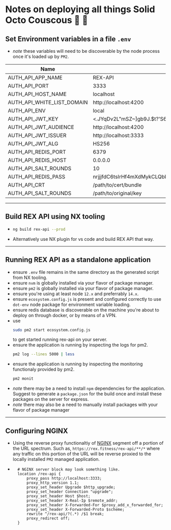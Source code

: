 # Notes on deploying all things Solid Octo Couscous 🦖 🧦

## Set Environment variables in a file `.env`

- _note_ these variables will need to be discoverable by the node process once it's loaded up by `PM2`.

| Name                       | Value                        |
| -------------------------- | ---------------------------- |
| AUTH_API_APP_NAME          | REX-API                      |
| AUTH_API_PORT              | 3333                         |
| AUTH_API_HOST_NAME         | localhost                    |
| AUTH_API_WHITE_LIST_DOMAIN | http://localhost:4200        |
| AUTH_API_ENV               | local                        |
| AUTH_API_JWT_KEY           | <.JYqDv2L"mSZ~]gb9J.$t?'S6`a |
| AUTH_API_JWT_AUDIENCE      | http://localhost:4200        |
| AUTH_API_JWT_ISSUER        | http://localhost:3333        |
| AUTH_API_JWT_ALG           | HS256                        |
| AUTH_API_REDIS_PORT        | 6379                         |
| AUTH_API_REDIS_HOST        | 0.0.0.0                      |
| AUTH_API_SALT_ROUNDS       | 10                           |
| AUTH_API_REDIS_PASS        | nrjjjfdC6tsIrHf4mXdMykCLQbkgfNUUaC4dmwsZ7Qj8HMzpg3zQQCQBcjsSje/0/QEGdxPsqG5M2Bhu% |
| AUTH_API_CRT               | /path/to/cert/bundle         |
| AUTH_API_SALT_ROUNDS       | /path/to/original/key        |

---

## Build REX API using NX tooling

- ```bash
  ng build rex-api --prod
  ```
- Alternatively use NX plugin for vs code and build REX API that way.

---

## Running REX API as a standalone application

- ensure `.env` file remains in the same directory as the generated script from NX tooling.
- ensure `nvm` is globally installed via your flavor of package manager.
- ensure `pm2` is globally installed via your flavor of package manager.
- ensure you're using at least node `12.x` and preferrably `14.x`.
- ensure `ecosystem.config.js` is present and configured correctly to use `dot-env` node package for environment variable loading.
- ensure redis database is discoverable on the machine you're about to deploy on through docker, or by means of a VPN.
- use
  ```bash
  sudo pm2 start ecosystem.config.js
  ```
  to get started running rex-api on your server.
- ensure the application is running by inspecting the logs for pm2.
  ```bash
  pm2 log --lines 5000 | less
  ```
- ensure the application is running by inspecting the monitoring functionaly provided by pm2.
  ```bash
  pm2 monit
  ```
- _note_ there may be a need to install `npm` dependencies for the application. Suggest to generate a `package.json` for the build once and install these packages on the server for express.
- _note_ there may also be a need to manually install packages with your flavor of package manager

---

## Configuring NGINX

- Using the reverse proxy functionaltiy of [NGINX](https://nginx.org/) segment off a portion of the URL spectrum. Such as, `https://rex.fitness/rex-api/**/*` where any traffic on this portion of the URL will be reverse proxied to the locally installed `PM2` managed application.
- ```
    # NGINX server block may look something like.
    location /rex-api {
        proxy_pass http://localhost:3333;
        proxy_http_version 1.1;
        proxy_set_header Upgrade $http_upgrade;
        proxy_set_header Connection "upgrade";
        proxy_set_header Host $host;
        proxy_set_header X-Real-Ip $remote_addr;
        proxy_set_header X-Forwarded-For $proxy_add_x_forwarded_for;
        proxy_set_header X-Forwarded-Proto $scheme;
        rewrite ^/rex-api/?(.*) /$1 break;
        proxy_redirect off;
    }
  ```
